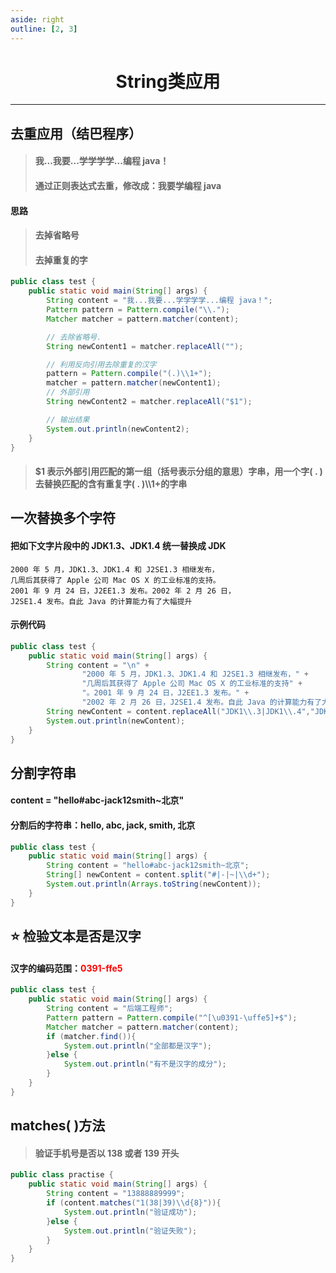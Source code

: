 ```yaml
---
aside: right
outline: [2, 3]
---
```


<h1 style="text-align: center; font-weight: bold;">String类应用</h1>

---

## 去重应用（结巴程序）

> #### 我...我要...学学学学...编程 java！
>
> #### 通过正则表达式去重，修改成：我要学编程 java

#### 思路

> #### 去掉省略号
>
> #### 去掉重复的字

```java
public class test {
    public static void main(String[] args) {
        String content = "我...我要...学学学学...编程 java！";
        Pattern pattern = Pattern.compile("\\.");
        Matcher matcher = pattern.matcher(content);

        // 去除省略号.
        String newContent1 = matcher.replaceAll("");

        // 利用反向引用去除重复的汉字
        pattern = Pattern.compile("(.)\\1+");
        matcher = pattern.matcher(newContent1);
        // 外部引用
        String newContent2 = matcher.replaceAll("$1");

        // 输出结果
        System.out.println(newContent2);
    }
}
```

> #### $1 表示外部引用匹配的第一组（括号表示分组的意思）字串，用一个字( . )去替换匹配的含有重复字( . )\\\\1+的字串

## 一次替换多个字符

#### 把如下文字片段中的 JDK1.3、JDK1.4 统一替换成 JDK

```
2000 年 5 月，JDK1.3、JDK1.4 和 J2SE1.3 相继发布，
几周后其获得了 Apple 公司 Mac OS X 的工业标准的支持。
2001 年 9 月 24 日，J2EE1.3 发布。2002 年 2 月 26 日，
J2SE1.4 发布。自此 Java 的计算能力有了大幅提升
```

#### 示例代码

```java
public class test {
    public static void main(String[] args) {
        String content = "\n" +
                "2000 年 5 月，JDK1.3、JDK1.4 和 J2SE1.3 相继发布，" +
                "几周后其获得了 Apple 公司 Mac OS X 的工业标准的支持" +
                "。2001 年 9 月 24 日，J2EE1.3 发布。" +
                "2002 年 2 月 26 日，J2SE1.4 发布。自此 Java 的计算能力有了大幅提升！";
        String newContent = content.replaceAll("JDK1\\.3|JDK1\\.4","JDK");
        System.out.println(newContent);
    }
}
```

## 分割字符串

#### content = "hello#abc-jack12smith~北京"

#### 分割后的字符串：hello, abc, jack, smith, 北京

```java
public class test {
    public static void main(String[] args) {
        String content = "hello#abc-jack12smith~北京";
        String[] newContent = content.split("#|-|~|\\d+");
        System.out.println(Arrays.toString(newContent));
    }
}
```

## ⭐ 检验文本是否是汉字

#### 汉字的编码范围：<span style="color:red;font-weight:bold">0391-ffe5</span>

```java
public class test {
    public static void main(String[] args) {
        String content = "后端工程师";
        Pattern pattern = Pattern.compile("^[\u0391-\uffe5]+$");
        Matcher matcher = pattern.matcher(content);
        if (matcher.find()){
            System.out.println("全部都是汉字");
        }else {
            System.out.println("有不是汉字的成分");
        }
    }
}
```

## matches( )方法

> #### 验证手机号是否以 138 或者 139 开头

```java
public class practise {
    public static void main(String[] args) {
        String content = "13888889999";
        if (content.matches("1(38|39)\\d{8}")){
            System.out.println("验证成功");
        }else {
            System.out.println("验证失败");
        }
    }
}
```
